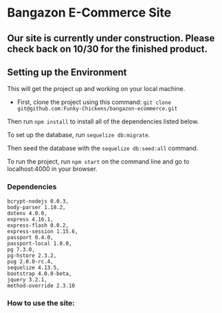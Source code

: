 # Bangazon E-Commerce Site

## Our site is currently under construction.  Please check back on 10/30 for the finished product.

## Setting up the Environment

This will get the project up and working on your local machine.

- First, clone the project using this command: ```git clone git@github.com:Funky-Chickens/bangazon-ecommerce.git```

Then run ```npm install``` to install all of the dependencies listed below.

To set up the database, run ```sequelize db:migrate```.

Then seed the database with the ```sequelize db:seed:all``` command.

To run the project, run ```npm start``` on the command line and go to localhost:4000 in your browser.

### Dependencies

    bcrypt-nodejs 0.0.3,
    body-parser 1.18.2,
    dotenv 4.0.0,
    express 4.16.1,
    express-flash 0.0.2,
    express-session 1.15.6,
    passport 0.4.0,
    passport-local 1.0.0,
    pg 7.3.0,
    pg-hstore 2.3.2,
    pug 2.0.0-rc.4,
    sequelize 4.13.5,
    bootstrap 4.0.0-beta,
    jquery 3.2.1,
    method-override 2.3.10

### How to use the site: